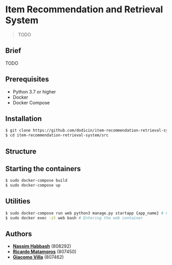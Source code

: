 # Item Recommendation and Retrieval System
>TODO

## Brief

TODO

## Prerequisites

* Python 3.7 or higher
* Docker
* Docker Compose

## Installation
```sh
$ git clone https://github.com/dodicin/item-recommendation-retrieval-system
$ cd item-recommendation-retrieval-system/src
```
## Structure



## Starting the containers
```sh
$ sudo docker-compose build 
$ sudo docker-compose up
```

## Utilities
```sh
$ sudo docker-compose run web python3 manage.py startapp {app_name} # Creates {app_name} in the project (after building)
$ sudo docker exec -it web bash # Entering the web container
```


## Authors

* [**Nassim Habbash**](https://github.com/dodicin) (808292)
* [**Ricardo Matamoros**](https://github.com/ricardoanibalmatamorosaragon) (807450)
* [**Giacomo Villa**](https://github.com/Villone96) (807462)
